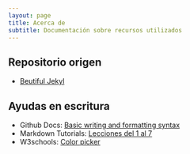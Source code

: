 ```yaml
---
layout: page
title: Acerca de
subtitle: Documentación sobre recursos utilizados
---
```


## Repositorio origen
- [Beutiful Jekyl](https://github.com/daattali/beautiful-jekyll)

## Ayudas en escritura
- Github Docs: [Basic writing and formatting syntax](https://docs.github.com/es/get-started/writing-on-github/getting-started-with-writing-and-formatting-on-github/basic-writing-and-formatting-syntax)
- Markdown Tutorials: [Lecciones del 1 al 7](https://www.markdowntutorial.com/lesson/7/)
- W3schools: [Color picker](https://www.w3schools.com/colors/colors_picker.asp)
